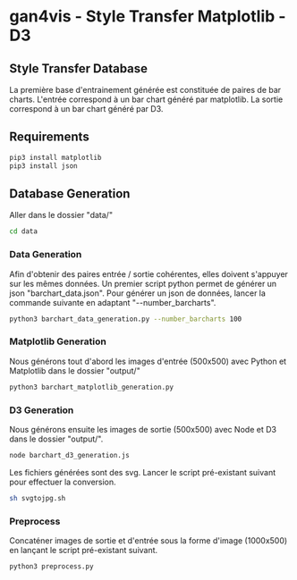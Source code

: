 # gan4vis - Style Transfer Matplotlib - D3

## Style Transfer Database

La première base d'entrainement générée est constituée de paires de bar charts. L'entrée correspond à un bar chart généré par matplotlib. La sortie correspond à un bar chart généré par D3.

## Requirements

``` sh
pip3 install matplotlib
pip3 install json
```

## Database Generation

Aller dans le dossier "data/"

``` sh
cd data
```

### Data Generation

Afin d'obtenir des paires entrée / sortie cohérentes, elles doivent s'appuyer sur les mêmes données. Un premier script python permet de générer un json "barchart_data.json". Pour générer un json de données, lancer la commande suivante en adaptant "--number_barcharts".

``` sh
python3 barchart_data_generation.py --number_barcharts 100
```

### Matplotlib Generation

Nous générons tout d'abord les images d'entrée (500x500) avec Python et Matplotlib dans le dossier "output/"

``` sh
python3 barchart_matplotlib_generation.py
```

### D3 Generation

Nous générons ensuite les images de sortie (500x500) avec Node et D3 dans le dossier "output/".

``` sh
node barchart_d3_generation.js
```

Les fichiers générées sont des svg. Lancer le script pré-existant suivant pour effectuer la conversion.

``` sh
sh svgtojpg.sh
```

### Preprocess

Concaténer images de sortie et d'entrée sous la forme d'image (1000x500) en lançant le script pré-existant suivant.

``` sh
python3 preprocess.py
```
